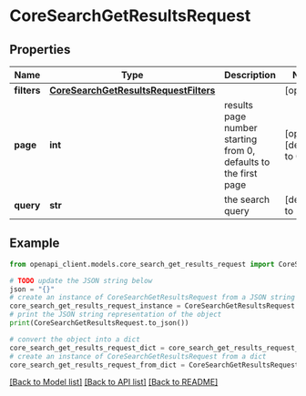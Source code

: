 # CoreSearchGetResultsRequest


## Properties

Name | Type | Description | Notes
------------ | ------------- | ------------- | -------------
**filters** | [**CoreSearchGetResultsRequestFilters**](CoreSearchGetResultsRequestFilters.md) |  | [optional] 
**page** | **int** | results page number starting from 0, defaults to the first page | [optional] [default to 0]
**query** | **str** | the search query | [default to 'null']

## Example

```python
from openapi_client.models.core_search_get_results_request import CoreSearchGetResultsRequest

# TODO update the JSON string below
json = "{}"
# create an instance of CoreSearchGetResultsRequest from a JSON string
core_search_get_results_request_instance = CoreSearchGetResultsRequest.from_json(json)
# print the JSON string representation of the object
print(CoreSearchGetResultsRequest.to_json())

# convert the object into a dict
core_search_get_results_request_dict = core_search_get_results_request_instance.to_dict()
# create an instance of CoreSearchGetResultsRequest from a dict
core_search_get_results_request_from_dict = CoreSearchGetResultsRequest.from_dict(core_search_get_results_request_dict)
```
[[Back to Model list]](../README.md#documentation-for-models) [[Back to API list]](../README.md#documentation-for-api-endpoints) [[Back to README]](../README.md)



